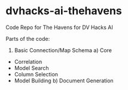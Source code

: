 # dvhacks-ai-thehavens
Code Repo for The Havens for DV Hacks AI

Parts of the code:
1. Basic Connection/Map Schema
a) Core
- Correlation
- Model Search
- Column Selection
- Model Building
b) Document Generation
